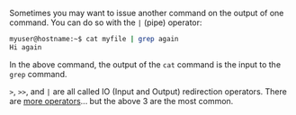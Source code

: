 Sometimes you may want to issue another command on the output of one command. You can do so with the `|` (pipe) operator:
```bash
myuser@hostname:~$ cat myfile | grep again
Hi again
```
In the above command, the output of the `cat` command is the input to the `grep` command.

`>`, `>>`, and `|` are all called IO (Input and Output) redirection operators. There are [more operators](https://tldp.org/LDP/abs/html/io-redirection.html)... but the above 3 are the most common.